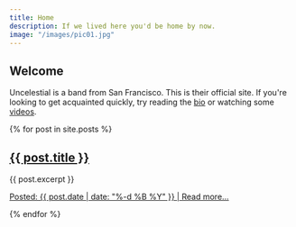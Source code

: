 ```yaml
---
title: Home
description: If we lived here you'd be home by now. 
image: "/images/pic01.jpg"
---
```


<!-- http://uncelestial.67314.x6.nabble.com/News-ft2.xml;cid=1412057808465-339 -->

## Welcome

Uncelestial is a band from San Francisco. This is their official site. If you're looking 
to get acquainted quickly, try reading the [bio](/about) or watching some [videos](/videos).

{% for post in site.posts %}
<h2><a href="{{ post.url }}">{{ post.title }}</a></h2>
<p>{{ post.excerpt }}</p>
<p><a href="{{ post.url }}">Posted: {{ post.date | date: "%-d %B %Y" }} | Read more...</a></p>
{% endfor %}
